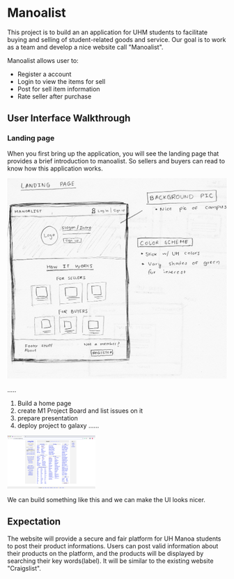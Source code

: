 # Manoalist
This project is to build an an application for UHM students to facilitate buying and selling of student-related goods and service. Our goal is to work as a team and develop a nice website call "Manoalist".

Manoalist allows user to:

- Register a account
- Login to view the items for sell
- Post for sell item information
- Rate seller after purchase

## User Interface Walkthrough

### Landing page

When you first bring up the application, you will see the landing page that provides a brief introduction to manoalist. So sellers and buyers can read to know how this application works.

<img src="doc/Landing.jpg" alt="landing mockup">


.....

1. Build a home page
2. create M1 Project Board and list issues on it
3. prepare presentation
4. deploy project to galaxy
......

<img src="doc/craigslist.png" width="40%" alt="craigslist">

We can build something like this and we can make the UI looks nicer.

## Expectation
The website will provide a secure and fair platform for UH Manoa students to post their product informations. Users can post valid information about their products on the platform, and the products will be displayed by searching their key words(label). It will be similar to the existing website "Craigslist".
